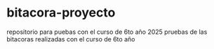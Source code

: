 # bitacora-proyecto
repositorio para puebas con el curso de 6to año 2025
pruebas de las bitacoras realizadas con el curso de 6to año
